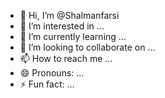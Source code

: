 - 👋 Hi, I’m @Shalmanfarsi
- 👀 I’m interested in ...
- 🌱 I’m currently learning ...
- 💞️ I’m looking to collaborate on ...
- 📫 How to reach me ...
- 😄 Pronouns: ...
- ⚡ Fun fact: ...

<!---
Shalmanfarsi/Shalmanfarsi is a ✨ special ✨ repository because its `README.md` (this file) appears on your GitHub profile.
You can click the Preview link to take a look at your change
